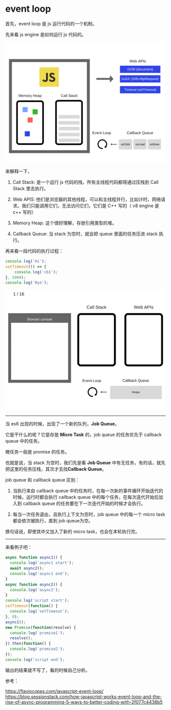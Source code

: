 # event loop

首先，event loop 是 js 运行代码的一个机制。    

先来看 js engine 是如何运行 js 代码的。    

![](./assets/eventloop.png)    

来解释一下，    

1. Call Stack: 是一个运行 js 代码的栈，所有主线程代码都得通过压栈到 Call Stack 里去执行。    

2. Web APIS: 他们是浏览器的其他线程，可以和主线程并行，比如计时，网络请求。我们只能调用它们，无法访问它们，它们是 C++ 写的（ v8 engine 是 c++ 写的）    

3. Memory Heap: 这个很好理解，存放引用类型的堆。    

4. Callback Queue: 当 stack 为空时，就会把 queue 里面的任务压进 stack 执行。    

再来看一段代码的执行过程：    

```js
console.log('Hi');
setTimeout(() => {
    console.log('cb1');
}, 5000);
console.log('Bye');
```    

![](./assets/flash.gif)    

---

当 es6 出现的时候，出现了一个新的队列，**Job Queue**。    

它是干什么的呢？它是存放 **Micro Task** 的，job queue 的任务优先于 callback queue 中的任务。    

微任务一般是 promise 的任务。    

也就是说，当 stack 为空时，我们先是看 **Job Queue** 中有无任务，有的话，就先把这里的任务压栈，其次才去找**Callback Queue**。    


job queue 和 callback queue 区别：    

1. 当执行来自 callback queue 中的任务时，在每一次新的事件循环开始迭代的时候，运行时都会执行 callback queue 中的每个任务，在每次迭代开始后加入到 callback queue 的任务要在下一次迭代开始的时候才会执行。    

2. 每当一次任务退出，且执行上下文为空时，job queue 中的每一个 micro task 都会依次被执行，直到 job queue为空。    

换句话说，即使其中又加入了新的 micro task，也会在本轮执行完。    

---

来看例子吧：    

```js
async function async1() {
  console.log('async1 start');
  await async2();
  console.log('async1 end');
}
async function async2() {
  console.log('async2');
}
console.log('script start');
setTimeout(function() {
  console.log('setTimeout');
}, 0);
async1();
new Promise(function(resolve) {
  console.log('promise1');
  resolve();
}).then(function() {
  console.log('promise2');
});
console.log('script end');
```

输出的结果就不写了，看的时候自己分析。    


参考：    

https://flaviocopes.com/javascript-event-loop/    
https://blog.sessionstack.com/how-javascript-works-event-loop-and-the-rise-of-async-programming-5-ways-to-better-coding-with-2f077c4438b5